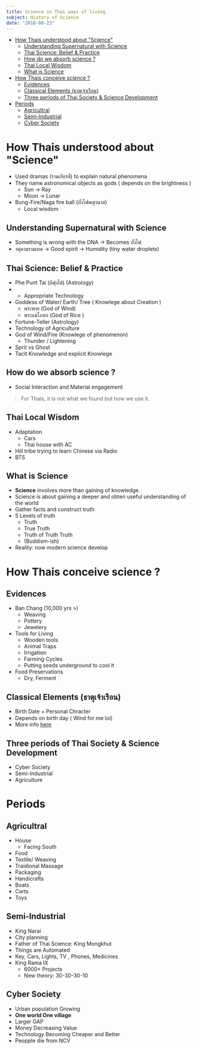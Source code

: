 ```yaml
---
title: Science in Thai ways of living
subject: History of Science
date: "2018-08-23"
---
```


- [How Thais understood about "Science"](#how-thais-understood-about-%22science%22)
  - [Understanding Supernatural with Science](#understanding-supernatural-with-science)
  - [Thai Science: Belief & Practice](#thai-science-belief--practice)
  - [How do we absorb science ?](#how-do-we-absorb-science)
  - [Thai Local Wisdom](#thai-local-wisdom)
  - [What is Science](#what-is-science)
- [How Thais conceive science ?](#how-thais-conceive-science)
  - [Evidences](#evidences)
  - [Classical Elements (ธาตุเจ้าเรือน)](#classical-elements-%E0%B8%98%E0%B8%B2%E0%B8%95%E0%B8%B8%E0%B9%80%E0%B8%88%E0%B9%89%E0%B8%B2%E0%B9%80%E0%B8%A3%E0%B8%B7%E0%B8%AD%E0%B8%99)
  - [Three periods of Thai Society & Science Development](#three-periods-of-thai-society--science-development)
- [Periods](#periods)
  - [Agricultral](#agricultral)
  - [Semi-Industrial](#semi-industrial)
  - [Cyber Society](#cyber-society)

# How Thais understood about "Science"

- Used dramas (รามเกียรติ์) to explain natural phenomena
- They name astronomical objects as gods ( depends on the brightness )
  - Sun -> Ray
  - Moon -> Lunar
- Bung-Fire/Naga fire ball (บั้งไฟพญานาศ)
  - Local wisdom

## Understanding Supernatural with Science

- Something is wrong with the DNA -> Becomes บั้งไฟ
- จตุคามรามเทศ -> Good spirit -> Humidity (tiny water droplets)

## Thai Science: Belief & Practice

- Phe Punt Tai (ผีพุ่งไต้) (Astrology)
- - Appropriate Technology
- Goddess of Water/ Earth/ Tree ( Knowlege about Creation )
  - พระพาย (God of Wind)
  - พระแม่โภสภ (God of Rice )
- Fortune-Teller (Astrology)
- Technology of Agriculture
- God of Wind/Fire (Knowlege of phenomenon)
  - Thunder / Lightening
- Sprit vs Ghost
- Tacit Knowledge and explicit Knowlege

## How do we absorb science ?

- Social Interaction and Material engagement

> For Thais, it is not what we found but how we use it.

## Thai Local Wisdom

- Adaptation
  - Cars
  - Thai house with AC
- Hill tribe trying to learn Chinese via Radio
- BTS

## What is Science

- **Science** involves more than gaining of knowledge.
- Science is about gaining a deeper and obten useful understanding of the world
- Gather facts and construct truth
- 5 Levels of truth
  - Truth
  - True Truth
  - Truth of Truth Truth
  - (Buddism-ish)
- Reality: now modern science develop

# How Thais conceive science ?

## Evidences

- Ban Chang (10,000 yrs >)
  - Weaving
  - Pottery
  - Jewelery
- Tools for Living
  - Wooden tools
  - Animal Traps
  - Irrigation
  - Farming Cycles
  - Putting seeds underground to cool it
- Food Preservations
  - Dry, Ferment

## Classical Elements (ธาตุเจ้าเรือน)

- ฺBirth Date + Personal Chracter
- Depends on birth day ( Wind for me lol)
- More info [here](http://sys.dra.go.th/module/attach_media/sheet4320100319043412.pdf)

## Three periods of Thai Society & Science Development

- Cyber Society
- Semi-Industrial
- Agriculture

# Periods

## Agricultral

- House
  - Facing South
- Food
- Textile/ Weaving
- Traidional Massage
- Packaging
- Handicrafts
- Boats
- Carts
- Toys

## Semi-Industrial

- King Narai
- City planning
- Father of Thai Science: King Mongkhut
- Things are Automated
- Key, Cars, Lights, TV , Phones, Medicines
- King Rama IX
  - 6000+ Projects
  - New theory: 30-30-30-10

## Cyber Society

- Urban population Growing
- **One world One village**
- Larger GAP
- Money Decreasing Value
- Technology Becoming Cheaper and Better
- Peopple die from NCV
